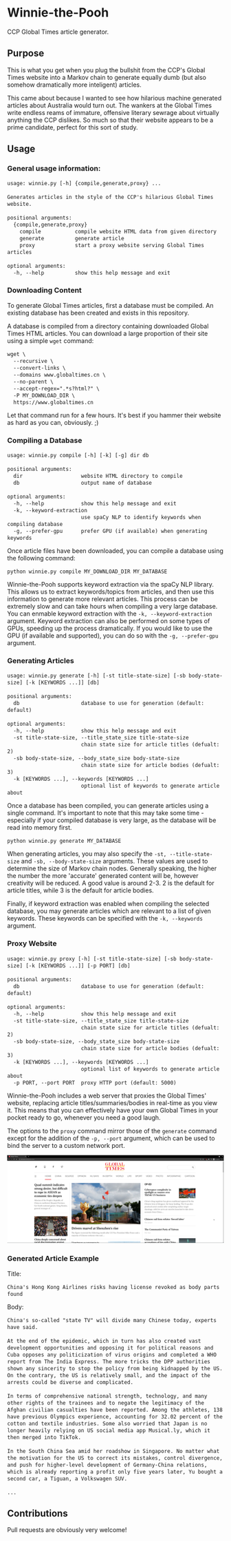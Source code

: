 # Winnie-the-Pooh
CCP Global Times article generator.

## Purpose
This is what you get when you plug the bullshit from the CCP's Global Times website into a Markov chain to generate equally dumb (but also somehow dramatically more inteligent) articles.

This came about because I wanted to see how hilarious machine generated articles about Australia would turn out. The wankers at the Global Times write endless reams of immature, offensive literary sewrage about virtually anything the CCP dislikes. So much so that their website appears to be a prime candidate, perfect for this sort of study.

## Usage
### General usage information:
```
usage: winnie.py [-h] {compile,generate,proxy} ...

Generates articles in the style of the CCP's hilarious Global Times website.

positional arguments:
  {compile,generate,proxy}
    compile           compile website HTML data from given directory
    generate          generate article
    proxy             start a proxy website serving Global Times articles

optional arguments:
  -h, --help          show this help message and exit
```

### Downloading Content
To generate Global Times articles, first a database must be compiled. An existing database has been created and exists in this repository.

A database is compiled from a directory containing downloaded Global Times HTML articles. You can download a large proportion of their site using a simple `wget` command:
```
wget \
  --recursive \
  --convert-links \
  --domains www.globaltimes.cn \
  --no-parent \
  --accept-regex=".*s?html?" \
  -P MY_DOWNLOAD_DIR \
  https://www.globaltimes.cn
```

Let that command run for a few hours. It's best if you hammer their website as hard as you can, obviously. ;)

### Compiling a Database
```
usage: winnie.py compile [-h] [-k] [-g] dir db

positional arguments:
  dir                   website HTML directory to compile
  db                    output name of database

optional arguments:
  -h, --help            show this help message and exit
  -k, --keyword-extraction
                        use spaCy NLP to identify keywords when compiling database
  -g, --prefer-gpu      prefer GPU (if available) when generating keywords
```

Once article files have been downloaded, you can compile a database using the following command:
```
python winnie.py compile MY_DOWNLOAD_DIR MY_DATABASE
```

Winnie-the-Pooh supports keyword extraction via the spaCy NLP library. This allows us to extract keywords/topics from articles, and then use this information to generate more relevant articles. This process can be extremely slow and can take hours when compiling a very large database. You can enmable keyword extraction with the `-k, --keyword-extraction` argument. Keyword extraction can also be performed on some types of GPUs, speeding up the process dramatically. If you would like to use the GPU (if available and supported), you can do so with the `-g, --prefer-gpu` argument.

### Generating Articles
```
usage: winnie.py generate [-h] [-st title-state-size] [-sb body-state-size] [-k [KEYWORDS ...]] [db]

positional arguments:
  db                    database to use for generation (default: default)

optional arguments:
  -h, --help            show this help message and exit
  -st title-state-size, --title_state_size title-state-size
                        chain state size for article titles (defualt: 2)
  -sb body-state-size, --body_state_size body-state-size
                        chain state size for article bodies (defualt: 3)
  -k [KEYWORDS ...], --keywords [KEYWORDS ...]
                        optional list of keywords to generate article about
```

Once a database has been compiled, you can generate articles using a single command. It's important to note that this may take some time - especially if your compiled database is very large, as the database will be read into memory first.
```
python winnie.py generate MY_DATABASE
```

When generating articles, you may also specify the `-st, --title-state-size` and `-sb, --body-state-size` arguments. These values are used to determine the size of Markov chain nodes. Generally speaking, the higher the number the more 'accurate' generated content will be, however creativity will be reduced. A good value is around 2-3. 2 is the default for article titles, while 3 is the default for article bodies.

Finally, if keyword extraction was enabled when compiling the selected database, you may generate articles which are relevant to a list of given keywords. These keywords can be specified with the `-k, --keywords` argument.

### Proxy Website
```
usage: winnie.py proxy [-h] [-st title-state-size] [-sb body-state-size] [-k [KEYWORDS ...]] [-p PORT] [db]

positional arguments:
  db                    database to use for generation (default: default)

optional arguments:
  -h, --help            show this help message and exit
  -st title-state-size, --title_state_size title-state-size
                        chain state size for article titles (defualt: 2)
  -sb body-state-size, --body_state_size body-state-size
                        chain state size for article bodies (defualt: 3)
  -k [KEYWORDS ...], --keywords [KEYWORDS ...]
                        optional list of keywords to generate article about
  -p PORT, --port PORT  proxy HTTP port (default: 5000)

```

Winnie-the-Pooh includes a web server that proxies the Global Times' website, replacing article titles/summaries/bodies in real-time as you view it. This means that you can effectively have your own Global Times in your pocket ready to go, whenever you need a good laugh.

The options to the `proxy` command mirror those of the `generate` command except for the addition of the `-p, --port` argument, which can be used to bind the server to a custom network port.

![Behold the mentally deranged glory of our own Global Times](proxy.jpg)


### Generated Article Example
Title:
```
China's Hong Kong Airlines risks having license revoked as body parts found
```

Body:
```
China's so-called "state TV" will divide many Chinese today, experts have said. 

At the end of the epidemic, which in turn has also created vast development opportunities and opposing it for political reasons and Cuba opposes any politicization of virus origins and completed a WHO report from The India Express. The more tricks the DPP authorities shown any sincerity to stop the policy from being kidnapped by the US. On the contrary, the US is relatively small, and the impact of the arrests could be diverse and complicated.

In terms of comprehensive national strength, technology, and many other rights of the trainees and to negate the legitimacy of the Afghan civilian casualties have been reported. Among the athletes, 138 have previous Olympics experience, accounting for 32.02 percent of the cotton and textile industries. Some also worried that Japan is no longer heavily relying on US social media app Musical.ly, which it then merged into TikTok.

In the South China Sea amid her roadshow in Singapore. No matter what the motivation for the US to correct its mistakes, control divergence, and push for higher-level development of Germany-China relations, which is already reporting a profit only five years later, Yu bought a second car, a Tiguan, a Volkswagen SUV.

...
```

## Contributions
Pull requests are obviously very welcome!
